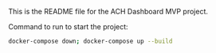 This is the README file for the ACH Dashboard MVP project.

Command to run to start the project:
```bash
docker-compose down; docker-compose up --build
```
